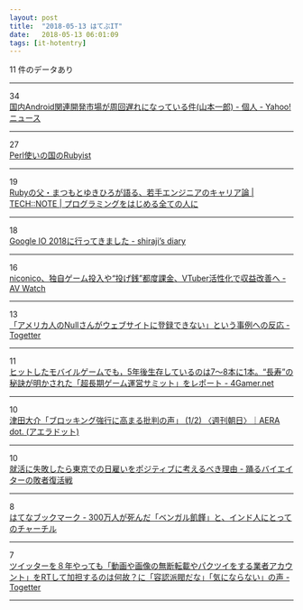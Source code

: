 ```yaml
---
layout: post
title:  "2018-05-13 はてぶIT"
date:   2018-05-13 06:01:09
tags: [it-hotentry]
---
```

11 件のデータあり

<hr><div class="row">
<div class="col-1"><span class="badge badge-pill badge-success h2">34</span></div>
<div class="col-11"><a href='https://news.yahoo.co.jp/byline/yamamotoichiro/20180512-00085145/' target='_blank'>国内Android関連開発市場が周回遅れになっている件(山本一郎) - 個人 - Yahoo!ニュース</a></div>
</div>
<hr>
<div class="row">
<div class="col-1"><span class="badge badge-pill badge-success h2">27</span></div>
<div class="col-11"><a href='https://www.slideshare.net/takafumionaka/perlrubyist-96797887' target='_blank'>Perl使いの国のRubyist</a></div>
</div>
<hr>
<div class="row">
<div class="col-1"><span class="badge badge-pill badge-success h2">19</span></div>
<div class="col-11"><a href='https://tech-camp.in/note/pickup/23856/' target='_blank'>Rubyの父・まつもとゆきひろが語る、若手エンジニアのキャリア論 | TECH::NOTE | プログラミングをはじめる全ての人に</a></div>
</div>
<hr>
<div class="row">
<div class="col-1"><span class="badge badge-pill badge-success h2">18</span></div>
<div class="col-11"><a href='http://shiraji.hatenablog.com/entry/2018/05/12/162608' target='_blank'>Google IO 2018に行ってきました - shiraji’s diary</a></div>
</div>
<hr>
<div class="row">
<div class="col-1"><span class="badge badge-pill badge-success h2">16</span></div>
<div class="col-11"><a href='https://av.watch.impress.co.jp/docs/news/1121406.html' target='_blank'>niconico、独自ゲーム投入や“投げ銭”都度課金、VTuber活性化で収益改善へ - AV Watch</a></div>
</div>
<hr>
<div class="row">
<div class="col-1"><span class="badge badge-pill badge-success h2">13</span></div>
<div class="col-11"><a href='https://togetter.com/li/1226680' target='_blank'>「アメリカ人のNullさんがウェブサイトに登録できない」という事例への反応 - Togetter</a></div>
</div>
<hr>
<div class="row">
<div class="col-1"><span class="badge badge-pill badge-success h2">11</span></div>
<div class="col-11"><a href='http://www.4gamer.net/games/999/G999904/20180512006/' target='_blank'>ヒットしたモバイルゲームでも，5年後生存しているのは7〜8本に1本。“長寿”の秘訣が明かされた「超長期ゲーム運営サミット」をレポート - 4Gamer.net</a></div>
</div>
<hr>
<div class="row">
<div class="col-1"><span class="badge badge-pill badge-success h2">10</span></div>
<div class="col-11"><a href='https://dot.asahi.com/wa/2018050900013.html' target='_blank'>津田大介「ブロッキング強行に高まる批判の声」 (1/2) 〈週刊朝日〉｜AERA dot. (アエラドット)</a></div>
</div>
<hr>
<div class="row">
<div class="col-1"><span class="badge badge-pill badge-success h2">10</span></div>
<div class="col-11"><a href='http://www.bloglifer.net/entry/job-hunting-failure-tokyo-day-hiring' target='_blank'>就活に失敗したら東京での日雇いをポジティブに考えるべき理由 - 踊るバイエイターの敗者復活戦</a></div>
</div>
<hr>
<div class="row">
<div class="col-1"><span class="badge badge-pill badge-success h2">8</span></div>
<div class="col-11"><a href='http://b.hatena.ne.jp/entry/s/www.buzzfeed.com/jp/bedatridattachoudhury/by-glorifying-churchill-britain-is-committing-new-crimes-1' target='_blank'>はてなブックマーク - 300万人が死んだ「ベンガル飢饉」と、インド人にとってのチャーチル</a></div>
</div>
<hr>
<div class="row">
<div class="col-1"><span class="badge badge-pill badge-success h2">7</span></div>
<div class="col-11"><a href='https://togetter.com/li/1226716' target='_blank'>ツイッターを８年やっても「動画や画像の無断転載やパクツイをする業者アカウント」をRTして加担するのは何故？に「容認派閥だな」「気にならない」の声 - Togetter</a></div>
</div>
<hr>
